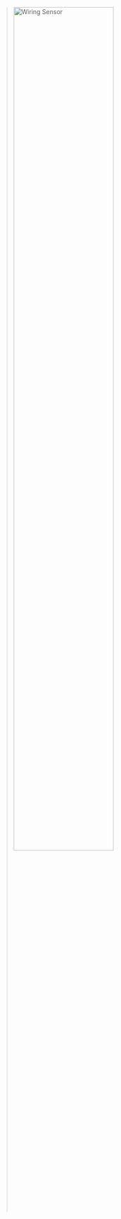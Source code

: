 > <img alt="Wiring Sensor" src = "https://i.postimg.cc/2ScrQPT0/wiring-sensor.jpg" width = "70%" height = "70%">
